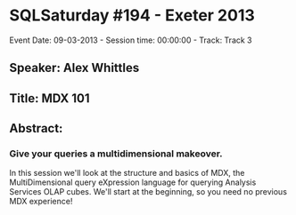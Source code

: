 # SQLSaturday #194 - Exeter 2013
Event Date: 09-03-2013 - Session time: 00:00:00 - Track: Track 3
## Speaker: Alex Whittles
## Title: MDX 101
## Abstract:
### Give your queries a multidimensional makeover. 
In this session we'll look at the structure and basics of MDX, the MultiDimensional query eXpression language for querying Analysis Services OLAP cubes. We'll start at the beginning, so you need no previous MDX experience!
